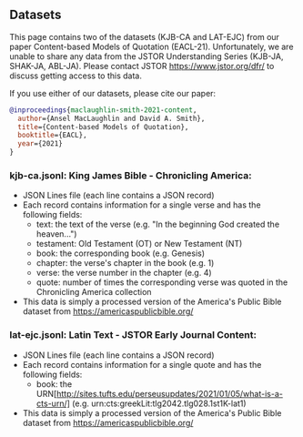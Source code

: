 ## Datasets

This page contains two of the datasets (KJB-CA and LAT-EJC) from our paper Content-based Models of Quotation (EACL-21). Unfortunately, we are unable to share any data from the JSTOR Understanding Series (KJB-JA, SHAK-JA, ABL-JA). Please contact JSTOR https://www.jstor.org/dfr/ to discuss getting access to this data.

If you use either of our datasets, please cite our paper: 

```bibtex
@inproceedings{maclaughlin-smith-2021-content,
  author={Ansel MacLaughlin and David A. Smith},
  title={Content-based Models of Quotation},
  booktitle={EACL},
  year={2021}
}
```

### kjb-ca.jsonl: King James Bible - Chronicling America: 

* JSON Lines file (each line contains a JSON record)
* Each record contains information for a single verse and has the following fields:
  * text: the text of the verse (e.g. "In the beginning God created the heaven...")
  * testament: Old Testament (OT) or New Testament (NT)
  * book: the corresponding book (e.g. Genesis)
  * chapter: the verse's chapter in the book (e.g. 1)
  * verse: the verse number in the chapter (e.g. 4)
  * quote: number of times the corresponding verse was quoted in the Chronicling America collection
* This data is simply a processed version of the America's Public Bible dataset from https://americaspublicbible.org/


### lat-ejc.jsonl: Latin Text - JSTOR Early Journal Content: 

* JSON Lines file (each line contains a JSON record)
* Each record contains information for a single quote and has the following fields:
  * book: the URN[http://sites.tufts.edu/perseusupdates/2021/01/05/what-is-a-cts-urn/] (e.g. urn:cts:greekLit:tlg2042.tlg028.1st1K-lat1)
* This data is simply a processed version of the America's Public Bible dataset from https://americaspublicbible.org/

